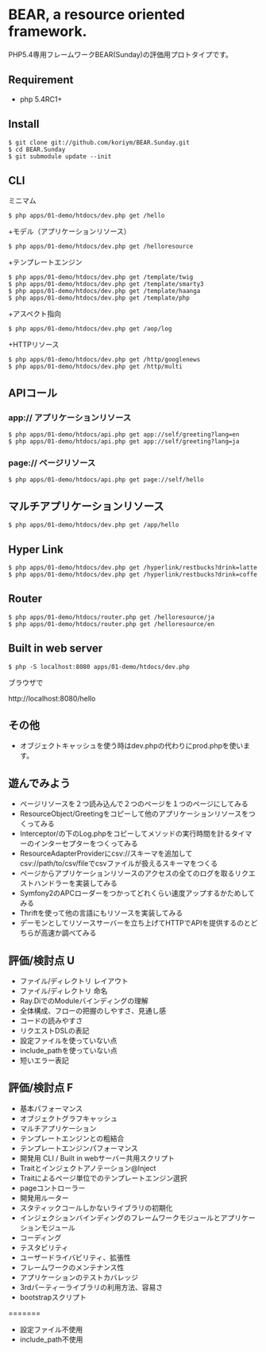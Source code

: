 
BEAR, a resource oriented framework.
=============================

PHP5.4専用フレームワークBEAR(Sunday)の評価用プロトタイプです。

## Requirement

 * php 5.4RC1+
 
## Install
    $ git clone git://github.com/koriym/BEAR.Sunday.git
    $ cd BEAR.Sunday
    $ git submodule update --init

## CLI

ミニマム

    $ php apps/01-demo/htdocs/dev.php get /hello

+モデル（アプリケーションリソース）

    $ php apps/01-demo/htdocs/dev.php get /helloresource

+テンプレートエンジン

    $ php apps/01-demo/htdocs/dev.php get /template/twig
    $ php apps/01-demo/htdocs/dev.php get /template/smarty3
    $ php apps/01-demo/htdocs/dev.php get /template/haanga
    $ php apps/01-demo/htdocs/dev.php get /template/php

+アスペクト指向

    $ php apps/01-demo/htdocs/dev.php get /aop/log

+HTTPリソース

    $ php apps/01-demo/htdocs/dev.php get /http/googlenews
    $ php apps/01-demo/htdocs/dev.php get /http/multi

## APIコール

### app:// アプリケーションリソース
    $ php apps/01-demo/htdocs/api.php get app://self/greeting?lang=en
    $ php apps/01-demo/htdocs/api.php get app://self/greeting?lang=ja
    
### page:// ページリソース
    $ php apps/01-demo/htdocs/api.php get page://self/hello

## マルチアプリケーションリソース

    $ php apps/01-demo/htdocs/dev.php get /app/hello

## Hyper Link

    $ php apps/01-demo/htdocs/dev.php get /hyperlink/restbucks?drink=latte
    $ php apps/01-demo/htdocs/dev.php get /hyperlink/restbucks?drink=coffe
    
## Router
	$ php apps/01-demo/htdocs/router.php get /helloresource/ja
	$ php apps/01-demo/htdocs/router.php get /helloresource/en


## Built in web server
    $ php -S localhost:8080 apps/01-demo/htdocs/dev.php 

ブラウザで

http://localhost:8080/hello

## その他

 * オブジェクトキャッシュを使う時はdev.phpの代わりにprod.phpを使います。

## 遊んでみよう

 * ページリソースを２つ読み込んで２つのページを１つのページにしてみる
 * ResourceObject/Greetingをコピーして他のアプリケーションリソースをつくってみる
 * Interceptor/の下のLog.phpをコピーしてメソッドの実行時間を計るタイマーのインターセプターをつくってみる
 * ResourceAdapterProviderにcsv://スキーマを追加してcsv://path/to/csv/fileでcsvファイルが扱えるスキーマをつくる
 * ページからアプリケーションリソースのアクセスの全てのログを取るリクエストハンドラーを実装してみる
 * Symfony2のAPCローダーをつかってどれくらい速度アップするかためしてみる
 * Thriftを使って他の言語にもリソースを実装してみる
 * デーモンとしてリソースサーバーを立ち上げてHTTPでAPIを提供するのとどちらが高速か調べてみる
 
## 評価/検討点 U

 * ファイル/ディレクトリ レイアウト
 * ファイル/ディレクトリ 命名
 * Ray.DiでのModuleバインディングの理解
 * 全体構成、フローの把握のしやすさ、見通し感
 * コードの読みやすさ
 * リクエストDSLの表記
 * 設定ファイルを使っていない点
 * include_pathを使っていない点
 * 短いエラー表記
 
## 評価/検討点 F
 
 * 基本パフォーマンス
 * オブジェクトグラフキャッシュ
 * マルチアプリケーション
 * テンプレートエンジンとの粗結合
 * テンプレートエンジンパフォーマンス
 * 開発用 CLI / Built in webサーバー共用スクリプト
 * Traitとインジェクトアノテーション@Inject
 * Traitによるページ単位でのテンプレートエンジン選択
 * pageコントローラー
 * 開発用ルーター
 * スタティックコールしかないライブラリの初期化
 * インジェクションバインディングのフレームワークモジュールとアプリケーションモジュール
 * コーディング 
 * テスタビリティ
 * ユーザードライバビリティ、拡張性
 * フレームワークのメンテナンス性
 * アプリケーションのテストカバレッジ
 * 3rdパーティーライブラリの利用方法、容易さ
 * bootstrapスクリプト
 
=======
 * 設定ファイル不使用
 * include_path不使用
